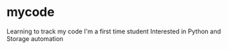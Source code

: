 # mycode
Learning to track my code
I'm a first time student Interested in Python and Storage automation
